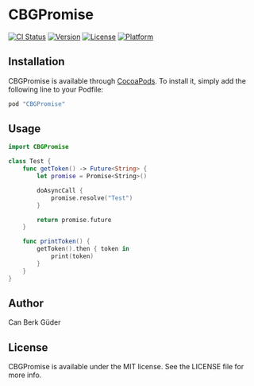# CBGPromise

[![CI Status](https://img.shields.io/circleci/project/cbguder/CBGPromise/master.svg)](https://circleci.com/gh/cbguder/CBGPromise/tree/master)
[![Version](https://img.shields.io/cocoapods/v/CBGPromise.svg?style=flat)](http://cocoapods.org/pods/CBGPromise)
[![License](https://img.shields.io/cocoapods/l/CBGPromise.svg?style=flat)](http://cocoapods.org/pods/CBGPromise)
[![Platform](https://img.shields.io/cocoapods/p/CBGPromise.svg?style=flat)](http://cocoapods.org/pods/CBGPromise)

## Installation

CBGPromise is available through [CocoaPods](http://cocoapods.org). To install it, simply add the following line to your Podfile:

```ruby
pod "CBGPromise"
```

## Usage

```swift
import CBGPromise

class Test {
    func getToken() -> Future<String> {
        let promise = Promise<String>()

        doAsyncCall {
            promise.resolve("Test")
        }

        return promise.future
    }

    func printToken() {
        getToken().then { token in
            print(token)
        }
    }
}
```

## Author

Can Berk Güder

## License

CBGPromise is available under the MIT license. See the LICENSE file for more info.

